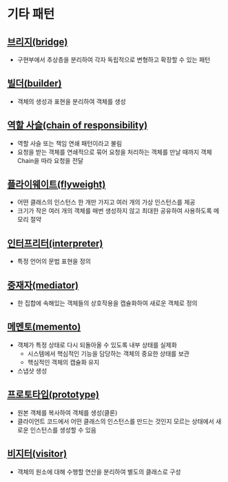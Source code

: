 # 기타 패턴

## [브리지(bridge)](./bridge)
- 구현부에서 추상층을 분리하여 각자 독립적으로 변형하고 확장할 수 있는 패턴

## [빌더(builder)](./builder)
- 객체의 생성과 표현을 분리하여 객체를 생성

## [역할 사슬(chain of responsibility)](./chain)
- 역할 사슬 또는 책임 연쇄 패턴이라고 불림
- 요청을 받는 객체를 연쇄적으로 묶어 요청을 처리하는 객체를 만날 때까지 객체 Chain을 따라 요청을 전달

## [플라이웨이트(flyweight)](./flyweight)
- 어떤 클래스의 인스턴스 한 개만 가지고 여러 개의 가상 인스턴스를 제공
- 크기가 작은 여러 개의 객체를 매번 생성하지 않고 최대한 공유하여 사용하도록 메모리 절약

## [인터프리터(interpreter)](./interpreter)
- 특정 언어의 문법 표현을 정의

## [중재자(mediator)](./mediator)
- 한 집합에 속해있는 객체들의 상호작용을 캡슐화하여 새로운 객체로 정의

## [메멘토(memento)](./memento)
- 객체가 특정 상태로 다시 되돌아올 수 있도록 내부 상태를 실제화
  - 시스템에서 핵심적인 기능을 담당하는 객체의 중요한 상태를 보관
  - 핵심적인 객체의 캡슐화 유지
- 스냅샷 생성

## [프로토타입(prototype)](./prototype)
- 원본 객체를 복사하여 객체를 생성(클론)
- 클라이언트 코드에서 어떤 클래스의 인스턴스를 만드는 것인지 모르는 상태에서 새로운 인스턴스를 생성할 수 있음

## [비지터(visitor)](./visitor)
- 객체의 원소에 대해 수행할 연산을 분리하여 별도의 클래스로 구성